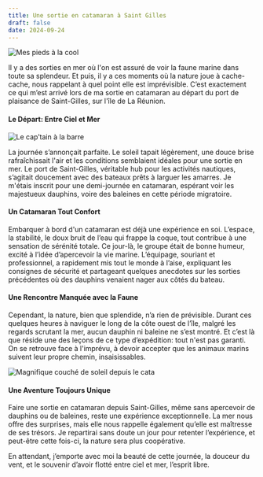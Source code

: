 ```yaml
---
title: Une sortie en catamaran à Saint Gilles
draft: false
date: 2024-09-24
---
```

![Mes pieds à la cool](/img/img_2954.jpeg "Mes pieds à la cool")

Il y a des sorties en mer où l'on est assuré de voir la faune marine dans toute sa splendeur. Et puis, il y a ces moments où la nature joue à cache-cache, nous rappelant à quel point elle est imprévisible. C’est exactement ce qui m’est arrivé lors de ma sortie en catamaran au départ du port de plaisance de Saint-Gilles, sur l'île de La Réunion.

#### Le Départ: Entre Ciel et Mer

![Le cap’tain à la barre](/img/img_2941.jpeg "Le cap’tain à la barre")

La journée s’annonçait parfaite. Le soleil tapait légèrement, une douce brise rafraîchissait l'air et les conditions semblaient idéales pour une sortie en mer. Le port de Saint-Gilles, véritable hub pour les activités nautiques, s’agitait doucement avec des bateaux prêts à larguer les amarres. Je m'étais inscrit pour une demi-journée en catamaran, espérant voir les majestueux dauphins, voire des baleines en cette période migratoire.

#### Un Catamaran Tout Confort

Embarquer à bord d'un catamaran est déjà une expérience en soi. L’espace, la stabilité, le doux bruit de l’eau qui frappe la coque, tout contribue à une sensation de sérénité totale. Ce jour-là, le groupe était de bonne humeur, excité à l’idée d’apercevoir la vie marine. L’équipage, souriant et professionnel, a rapidement mis tout le monde à l’aise, expliquant les consignes de sécurité et partageant quelques anecdotes sur les sorties précédentes où des dauphins venaient nager aux côtés du bateau.

#### Une Rencontre Manquée avec la Faune

Cependant, la nature, bien que splendide, n’a rien de prévisible. Durant ces quelques heures à naviguer le long de la côte ouest de l’île, malgré les regards scrutant la mer, aucun dauphin ni baleine ne s’est montré. Et c’est là que réside une des leçons de ce type d’expédition: tout n'est pas garanti. On se retrouve face à l'imprévu, à devoir accepter que les animaux marins suivent leur propre chemin, insaisissables.

![Magnifique couché de soleil depuis le cata](/img/img_2964.jpeg "Magnifique couché de soleil depuis le cata")

#### Une Aventure Toujours Unique

Faire une sortie en catamaran depuis Saint-Gilles, même sans apercevoir de dauphins ou de baleines, reste une expérience exceptionnelle. La mer nous offre des surprises, mais elle nous rappelle également qu’elle est maîtresse de ses trésors. Je repartirai sans doute un jour pour retenter l’expérience, et peut-être cette fois-ci, la nature sera plus coopérative.

En attendant, j’emporte avec moi la beauté de cette journée, la douceur du vent, et le souvenir d’avoir flotté entre ciel et mer, l’esprit libre.
